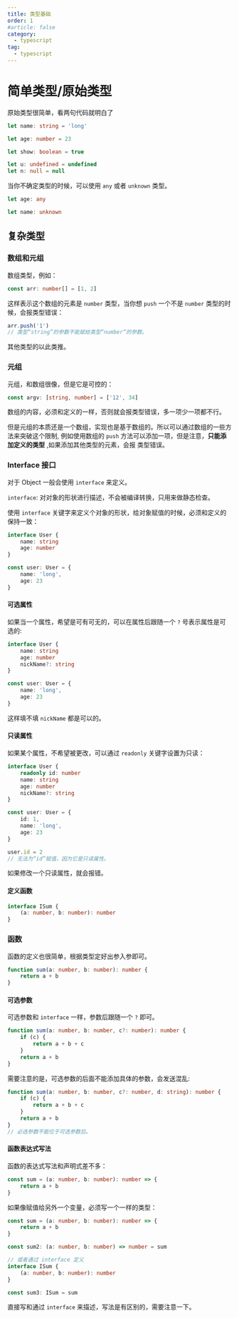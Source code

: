 ```yaml
---
title: 类型基础
order: 1
#article: false
category:
  - typescript
tag:
  - typescript
---
```



# 简单类型/原始类型

原始类型很简单，看两句代码就明白了

```typescript
let name: string = 'long'

let age: number = 23

let show: boolean = true

let u: undefined = undefined
let n: null = null
```

当你不确定类型的时候，可以使用 `any` 或者 `unknown` 类型。

```typescript
let age: any

let name: unknown
```


## 复杂类型

### 数组和元组

数组类型，例如：

```typescript
const arr: number[] = [1, 2]
```

这样表示这个数组的元素是 `number` 类型，当你想 `push` 一个不是 `number` 类型的时候，会报类型错误：

```typescript
arr.push('1')
// 类型“string”的参数不能赋给类型“number”的参数。
```

其他类型的以此类推。

### 元组

元组，和数组很像，但是它是可控的：

```typescript
const argv: [string, number] = ['12', 34]
```

数组的内容，必须和定义的一样，否则就会报类型错误，多一项少一项都不行。

但是元组的本质还是一个数组，实现也是基于数组的。所以可以通过数组的一些方法来突破这个限制,
例如使用数组的 `push` 方法可以添加一项，但是注意，**只能添加定义的类型** ,如果添加其他类型的元素，会报
类型错误。


### Interface 接口

对于 Object 一般会使用 `interface` 来定义。

`interface`: 对对象的形状进行描述，不会被编译转换，只用来做静态检查。

使用 `interface` 关键字来定义个对象的形状，给对象赋值的时候，必须和定义的保持一致：

```typescript
interface User {
    name: string
    age: number
}

const user: User = {
    name: 'long',
    age: 23
}
```

#### 可选属性

如果当一个属性，希望是可有可无的，可以在属性后跟随一个 `?` 号表示属性是可选的:

```typescript
interface User {
    name: string
    age: number
    nickName?: string
}

const user: User = {
    name: 'long',
    age: 23
}
```

这样填不填 `nickName` 都是可以的。

#### 只读属性

如果某个属性，不希望被更改，可以通过 `readonly` 关键字设置为只读：

```typescript
interface User {
    readonly id: number
    name: string
    age: number
    nickName?: string
}

const user: User = {
    id: 1,
    name: 'long',
    age: 23
}

user.id = 2
// 无法为“id”赋值，因为它是只读属性。
```

如果修改一个只读属性，就会报错。

#### 定义函数

```typescript
interface ISum {
    (a: number, b: number): number
}
```

### 函数

函数的定义也很简单，根据类型定好出参入参即可。

```typescript
function sum(a: number, b: number): number {
    return a + b
}
```

#### 可选参数

可选参数和 `interface` 一样，参数后跟随一个 `?` 即可。

```typescript
function sum(a: number, b: number, c?: number): number {
    if (c) {
        return a + b + c
    }
    return a + b
}
```

需要注意的是，可选参数的后面不能添加具体的参数，会发送混乱:

```typescript
function sum(a: number, b: number, c?: number, d: string): number {
    if (c) {
        return a + b + c
    }
    return a + b
}
// 必选参数不能位于可选参数后。
```

#### 函数表达式写法

函数的表达式写法和声明式差不多：

```typescript
const sum = (a: number, b: number): number => {
    return a + b
}
```

如果像赋值给另外一个变量，必须写一个一样的类型：

```typescript
const sum = (a: number, b: number): number => {
    return a + b
}

const sum2: (a: number, b: number) => number = sum

// 或者通过 interface 定义
interface ISum {
    (a: number, b: number): number
}

const sum3: ISum = sum
```

直接写和通过 `interface` 来描述，写法是有区别的，需要注意一下。
